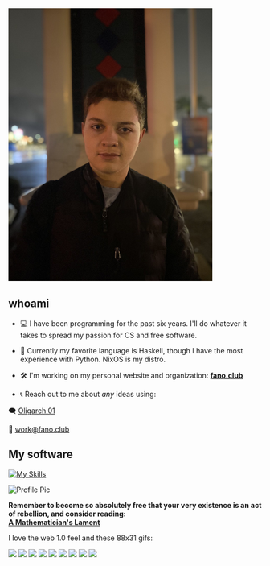 <img src="/signal-2025-02-25-16-48-35-922.jpg" width="406" height="542" alt="Profile Pic">

## whoami

- 💻 I have been programming for the past six years. I'll do whatever it takes to spread my passion for CS and free software.

- 🔢 Currently my favorite language is Haskell, though I have the most experience with Python. NixOS is my distro.

- 🛠️ I'm working on my personal website and organization: **[fano.club](https://fano.club)**

- 📞 Reach out to me about _any_ ideas using:

🗨️ [Oligarch.01](https://signal.org/install)

📧 work@fano.club

## My software
[![My Skills](https://skillicons.dev/icons?i=linux,py,bash,java,js,html,css,docker,nginx,latex,emacs,svelte,nix,firebase,androidstudio)](https://skillicons.dev)

<img src="https://github.com/user-attachments/assets/588cdf10-9776-4338-9e45-c29a9c913ab7" width="220" height="147" alt="Profile Pic">

**Remember to become so absolutely free that your very existence is an act of rebellion, and consider reading:** <br> **[A Mathematician's Lament](https://archive.org/details/lockharts-lament)**

I love the web 1.0 feel and these 88x31 gifs:

![](https://blipstar.neocities.org/A.N.%20Lucas's%2088x31%20button%20Collection_files/vim.gif)
![](https://blipstar.neocities.org/A.N.%20Lucas's%2088x31%20button%20Collection_files/seti.gif)
![](https://blipstar.neocities.org/A.N.%20Lucas's%2088x31%20button%20Collection_files/html_learn_it_today.gif)
![](https://blipstar.neocities.org/A.N.%20Lucas's%2088x31%20button%20Collection_files/geocities_silicon_valley01.gif)
![](https://blipstar.neocities.org/A.N.%20Lucas's%2088x31%20button%20Collection_files/anow.gif)
![](https://blipstar.neocities.org/A.N.%20Lucas's%2088x31%20button%20Collection_files/EmacsNow.gif)
![](https://blipstar.neocities.org/A.N.%20Lucas's%2088x31%20button%20Collection_files/crackdes2.gif)
![](https://blipstar.neocities.org/A.N.%20Lucas's%2088x31%20button%20Collection_files/email-icon.gif)
![](https://blipstar.neocities.org/A.N.%20Lucas's%2088x31%20button%20Collection_files/best_viewed_with_eyes.gif)

<!--
**givingdonation/givingdonation** is a ✨ _special_ ✨ repository because its `README.md` (this file) appears on your GitHub profile.

Here are some ideas to get you started:

- 🔭 I’m currently working on ...
- 🌱 I’m currently learning ...
- 👯 I’m looking to collaborate on ...
- 🤔 I’m looking for help with ...
- 💬 Ask me about ...
- 📫 How to reach me: ...
- 😄 Pronouns: ...
- ⚡ Fun fact: ...
-->
